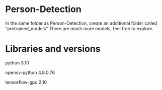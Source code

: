# Person-Detection

In the same folder as Person-Detection, create an additional folder called "pretrained_models"
There are much more models, feel free to explore.

# Libraries and versions
python 3.10

opencv-python 4.8.0.76 

tensorflow-gpu 2.10

